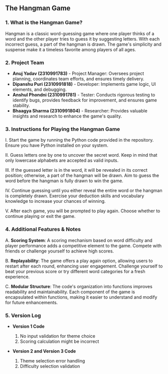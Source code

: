 ## The Hangman Game

### 1. What is the Hangman Game?
Hangman is a classic word-guessing game where one player thinks of a word and the other player tries to guess it by suggesting letters. With each incorrect guess, a part of the hangman is drawn. The game's simplicity and suspense make it a timeless favorite among players of all ages.

### 2. Project Team
- **Anuj Yadav (2310991783)** - Project Manager: Oversees project planning, coordinates team efforts, and ensures timely delivery.
- **Dipanshu Puri (2310991818)** - Developer: Implements game logic, UI elements, and debugging.
- **Anshul Phondni (2310991781)** - Tester: Conducts rigorous testing to identify bugs, provides feedback for improvement, and ensures game stability.
- **Bhaagya Sharma (2310991804)** - Researcher: Provides valuable insights and research to enhance the game's quality.

### 3. Instructions for Playing the Hangman Game
I. Start the game by running the Python code provided in the repository. Ensure you have Python installed on your system.

II. Guess letters one by one to uncover the secret word. Keep in mind that only lowercase alphabets are accepted as valid inputs.

III. If the guessed letter is in the word, it will be revealed in its correct position; otherwise, a part of the hangman will be drawn. Aim to guess the word before the hangman is fully drawn to win the game.

IV. Continue guessing until you either reveal the entire word or the hangman is completely drawn. Exercise your deduction skills and vocabulary knowledge to increase your chances of winning.

V. After each game, you will be prompted to play again. Choose whether to continue playing or exit the game.

### 4. Additional Features & Notes
A. **Scoring System**: A scoring mechanism based on word difficulty and player performance adds a competitive element to the game. Compete with friends or challenge yourself to achieve high scores.

B. **Replayability**: The game offers a play again option, allowing users to restart after each round, enhancing user engagement. Challenge yourself to beat your previous score or try different word categories for a fresh experience.

C. **Modular Structure**: The code's organization into functions improves readability and maintainability. Each component of the game is encapsulated within functions, making it easier to understand and modify for future enhancements.

### 5. Version Log
- **Version 1 Code**
   1. No input validation for theme choice
   2. Scoring calculation might be incorrect
      
- **Version 2 and Version 3 Code**
   1. Theme selection error handling
   2. Difficulty selection validation
